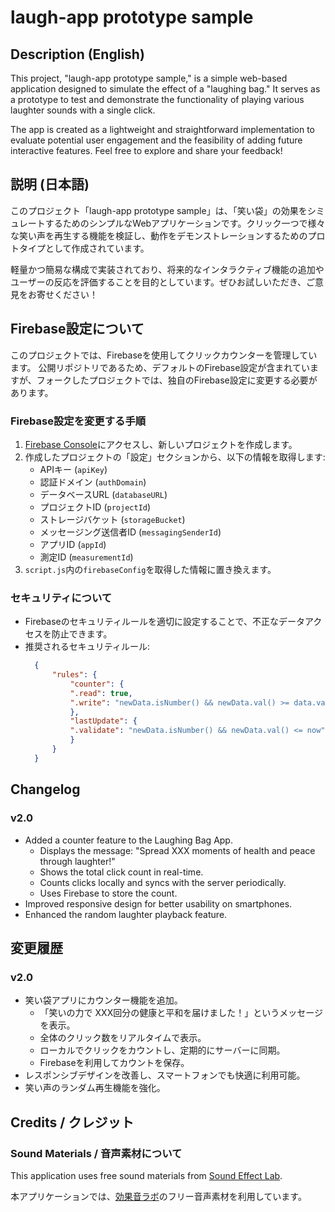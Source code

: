 # laugh-app prototype sample

## Description (English)
This project, "laugh-app prototype sample," is a simple web-based application designed to simulate the effect of a "laughing bag." It serves as a prototype to test and demonstrate the functionality of playing various laughter sounds with a single click. 

The app is created as a lightweight and straightforward implementation to evaluate potential user engagement and the feasibility of adding future interactive features. Feel free to explore and share your feedback!

## 説明 (日本語)
このプロジェクト「laugh-app prototype sample」は、「笑い袋」の効果をシミュレートするためのシンプルなWebアプリケーションです。クリック一つで様々な笑い声を再生する機能を検証し、動作をデモンストレーションするためのプロトタイプとして作成されています。

軽量かつ簡易な構成で実装されており、将来的なインタラクティブ機能の追加やユーザーの反応を評価することを目的としています。ぜひお試しいただき、ご意見をお寄せください！

## Firebase設定について

このプロジェクトでは、Firebaseを使用してクリックカウンターを管理しています。
公開リポジトリであるため、デフォルトのFirebase設定が含まれていますが、フォークしたプロジェクトでは、独自のFirebase設定に変更する必要があります。

### Firebase設定を変更する手順

1. [Firebase Console](https://console.firebase.google.com/)にアクセスし、新しいプロジェクトを作成します。
2. 作成したプロジェクトの「設定」セクションから、以下の情報を取得します:
   - APIキー (`apiKey`)
   - 認証ドメイン (`authDomain`)
   - データベースURL (`databaseURL`)
   - プロジェクトID (`projectId`)
   - ストレージバケット (`storageBucket`)
   - メッセージング送信者ID (`messagingSenderId`)
   - アプリID (`appId`)
   - 測定ID (`measurementId`)
3. `script.js`内の`firebaseConfig`を取得した情報に置き換えます。

### セキュリティについて

- Firebaseのセキュリティルールを適切に設定することで、不正なデータアクセスを防止できます。
- 推奨されるセキュリティルール:
  ```json
    {
        "rules": {
            "counter": {
            ".read": true,
            ".write": "newData.isNumber() && newData.val() >= data.val() && (data.child('lastUpdate').val() === null || now > data.child('lastUpdate').val() + 5000)"
            },
            "lastUpdate": {
            ".validate": "newData.isNumber() && newData.val() <= now"
            }
        }
    }

## Changelog

### v2.0
- Added a counter feature to the Laughing Bag App.
  - Displays the message: "Spread XXX moments of health and peace through laughter!"
  - Shows the total click count in real-time.
  - Counts clicks locally and syncs with the server periodically.
  - Uses Firebase to store the count.
- Improved responsive design for better usability on smartphones.
- Enhanced the random laughter playback feature.

## 変更履歴

### v2.0
- 笑い袋アプリにカウンター機能を追加。
  - 「笑いの力で XXX回分の健康と平和を届けました！」というメッセージを表示。
  - 全体のクリック数をリアルタイムで表示。
  - ローカルでクリックをカウントし、定期的にサーバーに同期。
  - Firebaseを利用してカウントを保存。
- レスポンシブデザインを改善し、スマートフォンでも快適に利用可能。
- 笑い声のランダム再生機能を強化。

## Credits / クレジット

### Sound Materials / 音声素材について
This application uses free sound materials from [Sound Effect Lab](https://soundeffect-lab.info/).

本アプリケーションでは、[効果音ラボ](https://soundeffect-lab.info/)のフリー音声素材を利用しています。